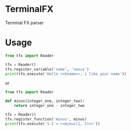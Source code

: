 # TerminalFX
Terminal FX parser

# Usage
```py
from tfx import Reader

tfx = Reader()
tfx.register_variable('name', 'nexus')
print(tfx.execute('Hello <<$name>>, i like your name'))
```

or

```py
from tfx import Reader

def minus(integer_one, integer_two):
    return integer_one - integer_two

tfx = Reader()
tfx.register_function('minus', minus)
print(tfx.execute('1-1 = <<minus(1, 1)>>'))
```
